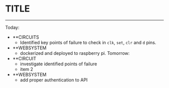 # TITLE
---
Today:
- **CIRCUITS
	- Identified key points of failure to check in `clk`, `set`, `clr` and `d` pins.
- **WEBSYSTEM
	- dockerized and deployed to raspberry pi.
Tomorrow:
- **CIRCUIT
	- investigate identified points of failure
	- item 2
- **WEBSYSTEM
	- add proper authentication to API